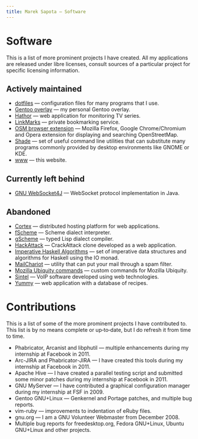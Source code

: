 ```yaml
---
title: Marek Sapota — Software
---
```


# Software

This is a list of more prominent projects I have created.  All my applications
are released under libre licenses, consult sources of a particular project for
specific licensing information.

## Actively maintained

- [dotfiles](/software/dotfiles.html) — configuration files for many programs
  that I use.
- [Gentoo overlay](https://github.com/maarons/overlay) — my personal Gentoo
  overlay.
- [Hathor](/software/hathor.html) — web application for monitoring TV series.
- [LinkMarks](https://github.com/maarons/LinkMarks) — private bookmarking
  service.
- [OSM browser extension](/software/osm_extension.html) — Mozilla Firefox,
  Google Chrome/Chromium and Opera extension for displaying and searching
  OpenStreetMap.
- [Shade](/software/shade.html) — set of useful command line utilities that can
  substitute many programs commonly provided by desktop environments like GNOME
  or KDE.
- [www](https://github.com/maarons/www) — this website.

## Currently left behind

- [GNU WebSocket4J](/software/gnu_websocket4j.html) — WebSocket protocol
  implementation in Java.

## Abandoned

- [Cortex](/software/cortex.html) — distributed hosting platform for web
  applications.
- [fScheme](/software/fscheme.html) — Scheme dialect interpreter.
- [gScheme](/software/gscheme.html) — typed Lisp dialect compiler.
- [HackAttack](/software/hackattack.html) —  CrackAttack clone developed as a
  web application.
- [Imperative Haskell Algorithms](/software/imperative_haskell_algorithms.html)
  — set of imperative data structures and algorithms for Haskell using the IO
  monad.
- [MailChariot](/software/mailchariot.html) — utility that can put your mail
  through a spam filter.
- [Mozilla Ubiquity commands](/software/ubiquity_commands.html) — custom
  commands for Mozilla Ubiquity.
- [Sintel](/software/sintel.html) — VoIP software developed using web
  technologies.
- [Yummy](/software/yummy.html) — web application with a database of recipes.

# Contributions

This is a list of some of the more prominent projects I have contributed to.
This list is by no means complete or up‐to‐date, but I do refresh it from time
to time.

- Phabricator, Arcanist and libphutil — multiple enhancements during my
  internship at Facebook in 2011.
- Arc-JIRA and Phabricator-JIRA — I have created this tools during my internship
  at Facebook in 2011.
- Apache Hive — I have created a parallel testing script and submitted some
  minor patches during my internship at Facebook in 2011.
- GNU MyServer — I have contributed a graphical configuration manager during my
  internship at FSF in 2009.
- Gentoo GNU+Linux — Genkernel and Portage patches, and multiple bug reports.
- vim-ruby — improvements to indentation of eRuby files.
- gnu.org — I am a GNU Volunteer Webmaster from December 2008.
- Multiple bug reports for freedesktop.org, Fedora GNU+Linux, Ubuntu GNU+Linux
  and other projects.

